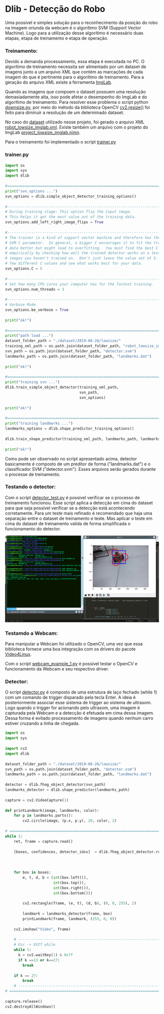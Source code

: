 # Dlib - Detecção do Robo

Uma possível e simples solução para o reconhecimento da posição do robo na imagem oriunda da webcam é o algorítimo SVM (Support Vector Machine). 
Logo para a utilização desse algorítimo é necessário duas etapas, etapa de treinamento e etapa de operação.

### Treinamento:

Devido a demanda processamento, essa etapa é executada no PC. O algorítimo de treinamento necessita ser alimentado por um dataset de imagens junto a um arquivo XML que contém as marcações de cada imagem do que é pertinente para o algorítimo de treinamento. Para a geração do arquivo XML existe a ferramenta [ImgLab](https://imglab.ml/). 

Quando as imagens que compoem o dataset possuem uma resolução demasiadamente alta, isso pode afetar o desempenho do ImgLab e do algorítimo de treinamento. Para resolver esse problema o script python [downsize.py](https://github.com/lsmanoel/portal/blob/master/objectSense/dataset/2019-06-26/python_aux/downsize.py), por meio do método da biblioteca OpenCV [cv2.resize()](https://docs.opencv.org/2.4/modules/imgproc/doc/geometric_transformations.html?highlight=resize#cv2.resize) foi feito para diminuir a resolução de um determinado dataset. 

No caso do [dataset](https://github.com/lsmanoel/portal/tree/master/objectSense/dataset/2019-06-26) utilizado nesse projeto, foi gerado o arquivo XML [robot_lowsize_imglab.xml](https://github.com/lsmanoel/portal/blob/master/objectSense/dataset/2019-06-26/lowsize/robot_lowsize_imglab.xml). Existe também um arquivo com o projeto do ImgLab [project_lowsize_imglab.nimn](https://github.com/lsmanoel/portal/blob/master/objectSense/dataset/2019-06-26/lowsize/project_lowsize_imglab.nimn).

Para o treinamento foi implementado o script [trainer.py](https://github.com/lsmanoel/portal/blob/master/objectSense/trainer.py)

### trainer.py
```python 
import os
import sys
import dlib

#===============================================================================
print("svn_options ...")
svn_options = dlib.simple_object_detector_training_options()

#-------------------------------------------------------------------------------
# During training stage: This option flip the input image. 
# This helps it get the most value out of the training data.
svn_options.add_left_right_image_flips = True

#-------------------------------------------------------------------------------
# The trainer is a kind of support vector machine and therefore has the usual
# SVM C parameter.  In general, a bigger C encourages it to fit the training
# data better but might lead to overfitting.  You must find the best C value
# empirically by checking how well the trained detector works on a test set of
# images you haven't trained on.  Don't just leave the value set at 5.  Try a
# few different C values and see what works best for your data.
svn_options.C = 5

#-------------------------------------------------------------------------------
# Set how many CPU cores your computer has for the fastest training.
svn_options.num_threads = 3

#-------------------------------------------------------------------------------
# Verbose Mode
svn_options.be_verbose = True

print("ok!")

#===============================================================================
print("path load ...")
dataset_folder_path = "./dataset/2019-06-26/lowsize/"
training_xml_path = os.path.join(dataset_folder_path, "robot_lowsize_imglab.xml")
svn_path = os.path.join(dataset_folder_path, "detector.svm")
landmarks_path = os.path.join(dataset_folder_path, "landmarks.dat")

print("ok!")

#===============================================================================
print("training svn ...")
dlib.train_simple_object_detector(training_xml_path, 
                                  svn_path, 
                                  svn_options)

print("ok!")

#===============================================================================
print("training landmarks ...")
landmarks_options = dlib.shape_predictor_training_options()

dlib.train_shape_predictor(training_xml_path, landmarks_path, landmarks_options)

print("ok!")

```

Como pode ser observado no script apresentado acima, detector basicamente é composto de um preditor de forma ("landmarks.dat") e o classificador SVM ("detector.svm"). Esses arquivos serão gerados durante o processe de treinamento.

### Testando o detector:

Com o script [detector_test.py](https://github.com/lsmanoel/portal/blob/master/objectSense/detector_test.py) é possível verificar se o processo de treinamento funcionou. Esse script aplica a detecção em cima do dataset para que seja possível verificar se a detecção está acontecendo corretamente. Para um teste mais refinado é recomendado que haja uma separação entre o dataset de treinamento e teste. Mas aplicar o teste em cima do dataset de treinamento valida de forma simplificada o funcionamento do detector.

![](./img/detector_test_1.png)

### Testamdo a Webcam:

Para manipular a Webcam foi utilizado o OpenCV, uma vez que essa biblioteca fornece uma boa integração com os drivers do pacote [Video4Linux](https://www.kernel.org/doc/html/latest/media/v4l-drivers/index.html).

Com o script [webcam_example_1.py](./webcam_example_1.py) é possível testar o OpenCV e funcionamento da Webcam e seu respectivo driver.

### Detector:

O script [detector.py](./detector.py) é composto de uma estrutura de laço fechado (while 1) com um comando de trigger disparado pela tecla Enter. A ideia é posteriormente associar esse sistema de trigger ao sistema de ultrasom. Logo quando o trigger for acionando pelo ultrasom, uma imagem é capturada pela Webcam e a detecção é efetuada em cima dessa imagem. Dessa forma é evitado processamento de imagens quando nenhum carro estiver cruzando a linha de chegada.

```python 
import os
import sys

import cv2
import dlib

dataset_folder_path = "./dataset/2019-06-26/lowsize/"
svn_path = os.path.join(dataset_folder_path, "detector.svm")
landmarks_path = os.path.join(dataset_folder_path, "landmarks.dat")

detector = dlib.fhog_object_detector(svn_path)
landmarks_detector = dlib.shape_predictor(landmarks_path)

capture = cv2.VideoCapture(1)

def printLandmark(image, landmarks, color):    
    for p in landmarks.parts():
        cv2.circle(image, (p.x, p.y), 20, color, 2)
        
# ====================================================================================================================  
while 1:
    ret, frame = capture.read()

    [boxes, confidences, detector_idxs]  = dlib.fhog_object_detector.run(detector, 
                                                                         frame, 
                                                                         upsample_num_times=1, 
                                                                         adjust_threshold=0.0) 
    for box in boxes:
        e, t, d, b = (int(box.left()), 
                      int(box.top()), 
                      int(box.right()), 
                      int(box.bottom()))
        
        cv2.rectangle(frame, (e, t), (d, b), (0, 0, 255), 2)
        
        landmark = landmarks_detector(frame, box)
        printLandmark(frame, landmark, (255, 0, 0))

    cv2.imshow("Video", frame)

    # ------------------------------------------------------------------------------------------------------------------
    # Esc -> EXIT while
    while 1:
      k = cv2.waitKey(1) & 0xff
      if k ==13 or k==27:
        break

    if k == 27:
        break
    # ------------------------------------------------------------------------------------------------------------------
# ====================================================================================================================

capture.release()
cv2.destroyAllWindows()
```
